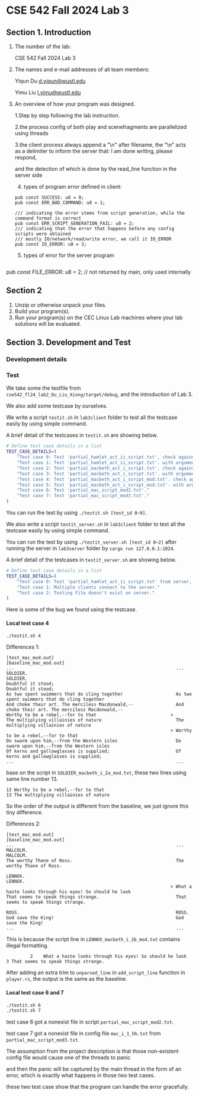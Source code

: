 # CSE 542 Fall 2024 Lab 3

## Section 1. Introduction

1. The number of the lab:

   CSE 542 Fall 2024 Lab 3

2. The names and e-mail addresses of all team members:

   Yiqun Du
   <d.yiqun@wustl.edu>

   Yimu Liu
   <l.yimu@wustl.edu>

3. An overview of how your program was designed.

   1.Step by step following the lab instruction.

   2.the process config of both play and scenefragments are parallelized using threads

   3.the client process always append a "\n" after filename, the "\n" acts as a delimiter to inform the server that: I am done writing, please respond,

   and the detection of which is done by the read_line function in the server side

   4. types of program error defined in client:
   
   ```// Return codes
   pub const SUCCESS: u8 = 0;
   pub const ERR_BAD_COMMAND: u8 = 1;
   
   /// indicating the error stems from script generation, while the command format is correct
   pub const ERR_SCRIPT_GENERATION_FAIL: u8 = 2;
   /// indicating that the error that happens before any config scripts were obtained
   /// mostly IO/network/read/write error, we call it IO_ERROR
   pub const IO_ERROR: u8 = 3;
   ```
   5. types of error for the server program
   ```pub const BINDING_ERROR: u8 = 1;
pub const FILE_ERROR: u8 = 2; // not returned by main, only used internally
   

   

## Section 2

1. Unzip or otherwise unpack your files.
2. Build your program(s).
3. Run your program(s) on the CEC Linux Lab machines where your lab solutions will be evaluated.

## Section 3. Development and Test

### Development details

### Test

We take some the testfile from `cse542_fl24_lab2_Du_Liu_Xiong/target/debug`, and the introduction of Lab 3.

We also add some testcase by ourselves.

We write a script `testit.sh` in `lab3client` folder to test all the testcase easily by using simple command.

A brief detail of the testcases in `testit.sh` are showing below.

```bash
# Define test case details in a list
TEST_CASE_DETAILS=(
    "Test case 0: Test 'partial_hamlet_act_ii_script.txt', check against 'baseline_ham.out'."
    "Test case 1: Test 'partial_hamlet_act_ii_script.txt'. with argument 'whinge'."
    "Test case 2: Test 'partial_macbeth_act_i_script.txt'. check against 'baseline_mac.out'."
    "Test case 3: Test 'partial_macbeth_act_i_script.txt'. with argument 'whinge'."
    "Test case 4: Test 'partial_macbeth_act_i_script_mod.txt'. check against 'baseline_mac_mod.out'."
    "Test case 5: Test 'partial_macbeth_act_i_script_mod.txt'. with argument 'whinge'."
    "Test case 6: Test 'partial_mac_script_mod2.txt'."
    "Test case 7: Test 'partial_mac_script_mod3.txt'."
)
```

You can run the test by using `./testit.sh [test_id 0~9]`.

We also write a script `testit_server.sh` in `lab3client` folder to test all the testcase easily by using simple command.

You can run the test by using `./testit_server.sh [test_id 0~2]` after running the server in `lab3server` folder by `cargo run 127.0.0.1:1024`.

A brief detail of the testcases in `testit_server.sh` are showing below.

```bash
# Define test case details in a list
TEST_CASE_DETAILS=(
    "Test case 0: Test 'partial_hamlet_act_ii_script.txt' from server, check against 'baseline_ham.out'."
    "Test case 1: Multiple clients connect to the server."
    "Test case 2: Testing File doesn't exist on server."
)
```

Here is some of the bug we found using the testcase.

#### Local test case 4

```bash
./testit.sh 4
```

Differences 1:

```plaintext
[test_mac_mod.out]                                              [baseline_mac_mod.out]
...                                                             ...
SOLDIER.                                                        SOLDIER.
Doubtful it stood;                                              Doubtful it stood;
As two spent swimmers that do cling together                    As two spent swimmers that do cling together
And choke their art. The merciless Macdonwald,--                And choke their art. The merciless Macdonwald,--
Worthy to be a rebel,--for to that                            <
The multiplying villainies of nature                            The multiplying villainies of nature
                                                              > Worthy to be a rebel,--for to that
Do swarm upon him,--from the Western isles                      Do swarm upon him,--from the Western isles
Of kerns and gallowglasses is supplied;                         Of kerns and gallowglasses is supplied;
...                                                             ...
```

base on the script in `SOLDIER_macbeth_i_2a_mod.txt`, these two lines using same line number 13.

```plaintext
13 Worthy to be a rebel,--for to that
13 The multiplying villainies of nature
```

So the order of the output is different from the baseline, we just ignore this tiny difference.

Differences 2:

```plaintext
[test_mac_mod.out]                                              [baseline_mac_mod.out]
...                                                             ...
MALCOLM.                                                        MALCOLM.
The worthy Thane of Ross.                                       The worthy Thane of Ross.

LENNOX.                                                         LENNOX.
                                                              > What a haste looks through his eyes! So should he look
That seems to speak things strange.                             That seems to speak things strange.

ROSS.                                                           ROSS.
God save the King!                                              God save the King!
...                                                             ...
```

This is because the script line in `LENNOX_macbeth_i_2b_mod.txt` contains illegal formatting.

```plaintext
         2    What a haste looks through his eyes! So should he look 
3 That seems to speak things strange.
```

After adding an extra trim to `unparsed_line` in `add_script_line` function in `player.rs`, the output is the same as the baseline.

#### Local test case 6 and 7

```bash
./testit.sh 6
./testit.sh 7
```

test case 6 got a nonexist file in script `partial_mac_script_mod2.txt`.

test case 7 got a nonexist file in config file `mac_i_1_hh.txt` from `partial_mac_script_mod3.txt`.

The assumption from the project description is that those non-existent config file would cause one of the threads to panic

and then the panic will be captured by the main thread in the form of an error, which is exactly what happens in those two test cases.

these two test case show that the program can handle the error gracefully.
